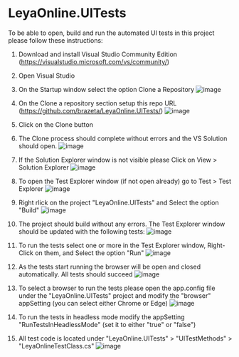 # LeyaOnline.UITests
To be able to open, build and run the automated UI tests in this project please follow these instructions:
1) Download and install Visual Studio Community Edition (https://visualstudio.microsoft.com/vs/community/)
2) Open Visual Studio
3) On the Startup window select the option Clone a Repository
![image](https://github.com/user-attachments/assets/61ae428b-f673-4334-91bf-d0896ff53a49)

4) On the Clone a repository section setup this repo URL (https://github.com/brazeta/LeyaOnline.UITests/)
![image](https://github.com/user-attachments/assets/f221c123-a71f-4b52-b7b0-040d2634e5b4)

5) Click on the Clone button
6) The Clone process should complete without errors and the VS Solution should open.
![image](https://github.com/user-attachments/assets/c20ff97b-e515-4535-a583-c84a8eb494f0)

7) If the Solution Explorer window is not visible please Click on View > Solution Explorer
![image](https://github.com/user-attachments/assets/9f8de989-fad3-4d89-afa3-f0d172366a58)

8) To open the Test Explorer window (if not open already) go to Test > Test Explorer
![image](https://github.com/user-attachments/assets/6d5c439e-ebe4-4b95-ab01-8fc10ccfe9ee)

9) Right rlick on the project "LeyaOnline.UITests" and Select the option "Build"
![image](https://github.com/user-attachments/assets/d3ad4111-5ad1-4963-b794-4d5a38cdff02)

10) The project should build without any errors. The Test Explorer window should be updated with the following tests:
![image](https://github.com/user-attachments/assets/2bda8f50-1eea-4432-85b7-c319ce770796)

11) To run the tests select one or more in the Test Explorer window, Right-Click on them, and Select the option "Run"
![image](https://github.com/user-attachments/assets/cd72e7d7-6ba1-4aaa-be0f-00a77181275c)

12) As the tests start running the browser will be open and closed automatically. All tests should succeed
![image](https://github.com/user-attachments/assets/a2309a8f-b67e-4b7a-b7bf-266e6eda1f32)

13) To select a browser to run the tests please open the app.config file under the "LeyaOnline.UITests" project and modify the "browser" appSetting (you can select either Chrome or Edge)
![image](https://github.com/user-attachments/assets/df12c3e9-e2ae-4899-93f5-95639f260f96)

14) To run the tests in headless mode modify the appSetting "RunTestsInHeadlessMode" (set it to either "true" or "false")
15) All test code is located under "LeyaOnline.UITests" > "UITestMethods" > "LeyaOnlineTestClass.cs"
![image](https://github.com/user-attachments/assets/cbe550cc-3775-4951-9696-fad14c96026a)



